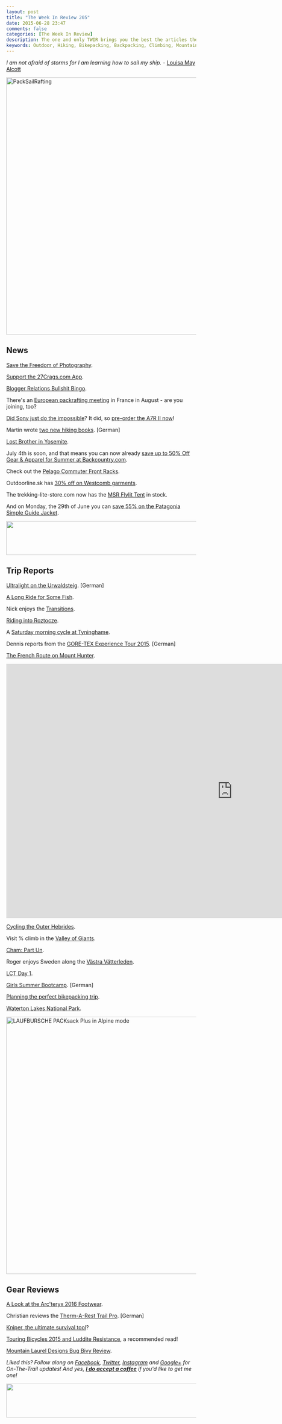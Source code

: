 ```yaml
---
layout: post
title: "The Week In Review 205"
date: 2015-06-28 23:47
comments: false
categories: [The Week In Review]
description: The one and only TWIR brings you the best the articles the digital outdoors had to offer in the past week.
keywords: Outdoor, Hiking, Bikepacking, Backpacking, Climbing, Mountaineering, Camping, Trekking, Wandern
---
```


*I am not afraid of storms for I am learning how to sail my ship.* - [Louisa May Alcott](http://amzn.to/1FIyJ6n)

<a href="https://www.flickr.com/photos/hendrikmorkel/19112250691" title="PackSailRafting by Hendrik Morkel, on Flickr"><img src="https://c1.staticflickr.com/1/331/19112250691_9e2b8db875_b.jpg" width="1024" height="683" alt="PackSailRafting"></a>

<!-- more -->

## News

[Save the Freedom of Photography](https://www.change.org/p/european-parliament-save-the-freedom-of-photography).

[Support the 27Crags.com App](https://www.indiegogo.com/projects/27-crags-rock-climbing-app#/story).

[Blogger Relations Bullshit Bingo](https://twitter.com/Kirschvogel/status/612925632016683008).

There's an [European packrafting meeting](http://packraftingitalia.jimdo.com/whitewater-packrafting-meeting/english-version/) in France in August - are you joining, too? 

[Did Sony just do the impossible](http://www.dpreview.com/articles/7945517371/opinion-did-sony-just-do-the-impossible)? It did, so [pre-order the A7R II now](http://amzn.to/1eSqEHc)!

Martin wrote [two new hiking books](http://www.gehlebt.at/zwei-neue-wanderbuecher-aus-eigener-feder-wien-wandert-beethoven-wanderweg-40/). [German]

[Lost Brother in Yosemite](http://www.nytimes.com/2015/06/14/sports/dean-potter-final-yosemite-jump.html?nytmobile=0&_r=0).

July 4th is soon, and that means you can now already [save up to 50% Off Gear & Apparel for Summer at Backcountry.com](http://www.avantlink.com/click.php?tt=ml&ti=3483&pw=73183).

Check out the [Pelago Commuter Front Racks](http://www.pelagobicycles.com/pelago-commuter-front-rack-m.html).

Outdoorline.sk has [30% off on Westcomb garments](http://www.outdoorline.sk/en/26_westcomb).

The trekking-lite-store.com now has the [MSR Flylit Tent](http://www.trekking-lite-store.com/Zelte/MSR-Flylite::915.html?refID=HiF) in stock.

And on Monday, the 29th of June you can [save 55% on the Patagonia Simple Guide Jacket](http://partner.bergfreunde.de/go.cgi?pid=10239&wmid=cc&cpid=1&target=http://www.bergfreunde.de/patagonia-simple-guide-jacket-softshelljacke/).

<a href="http://www.avantlink.com/click.php?tt=ml&amp;ti=35465&amp;pw=73183"><img src="//www.avantlink.com/gbi/10008/35465/55699/73183/image.jpg" width="728" height="90" style="border: 0px;" alt="" /></a>

## Trip Reports

[Ultralight on the Urwaldsteig](http://trekking-lite-store.blogspot.fi/2015/06/ultraleicht-auf-dem-urwaldsteig.html). [German]

[A Long Ride for Some Fish](http://pathlesspedaled.com/2015/06/rode-trip-a-long-ride-for-some-fish/).

Nick enjoys the [Transitions](http://www.nicktruax.com/?p=1608).

[Riding into Roztocze](http://woolbeard.blogspot.fi/2015/06/go-east-riding-into-roztocze.html).

A [Saturday morning cycle at Tyninghame](http://coastkid.blogspot.fi/2015/06/saturday-morning-cycle-at-tyninghame.html).

Dennis reports from the [GORE-TEX Experience Tour 2015](http://www.abenteuersuechtig.de/index.php/gore-tex-experience-tour-2015-hochtour-balmhorn/). [German]

[The French Route on Mount Hunter](http://blog.hyperlitemountaingear.com/kurt-ross-the-french-route-mount-hunter/).

<iframe src="https://player.vimeo.com/video/31576498?color=ffffff&title=0&byline=0&portrait=0" width="1200" height="675" frameborder="0" webkitallowfullscreen mozallowfullscreen allowfullscreen></iframe>

[Cycling the Outer Hebrides](http://graniteandice.blogspot.fi/2015/06/cycling-outer-hebrides.html).

Visit % climb in the [Valley of Giants](http://philipperibiere.blogspot.fi/2015/06/valley-of-giants.html).

[Cham: Part Un](http://alpinejustice.blogspot.fi/2015/06/cham-part-un.html).

Roger enjoys Sweden along the [Västra Vätterleden](http://nielsenbrown.com/2015/06/22/e1-vastra-vatterleden-molltorp-to-mullsjo/).

[LCT Day 1](http://ladyonarock.com/2015/06/17/day-1-lct-sleep-shuttle-sand-seals-rocks-and-waves/).

[Girls Summer Bootcamp](http://linaluftig.de/maedels-bootcamp-zur-sommersonnenwende/). [German]

[Planning the perfect bikepacking trip](http://www.pedalingnowhere.com/plog/planning-the-perfect-bikepacking-route-vol-01/).

[Waterton Lakes National Park](http://wanderingthewild.com/2015/06/25/waterton-lakes-national-park/).

<a href="https://www.flickr.com/photos/hendrikmorkel/19116315626" title="LAUFBURSCHE PACKsack Plus in Alpine mode by Hendrik Morkel, on Flickr"><img src="https://c1.staticflickr.com/1/455/19116315626_1e3c7e9895_b.jpg" width="1024" height="683" alt="LAUFBURSCHE PACKsack Plus in Alpine mode"></a>

## Gear Reviews

[A Look at the Arc'teryx 2016 Footwear](https://hikinginfinland.com/2015/06/arcteryx-acrux-ar-alpine-boot.html).

Christian reviews the [Therm-A-Rest Trail Pro](https://1001miles.wordpress.com/2015/06/17/therm-a-rest-trail-pro/). [German]

[Kniper, the ultimate survival tool](http://www.gearexposure.com/kniper-the-ultimate-survival-tool/)?

[Touring Bicycles 2015 and Luddite Resistance](http://offroute.ca/2015/06/25/tech-talk-touring-bicycles-2015/), a recommended read!

[Mountain Laurel Designs Bug Bivy Review](http://www.guthookhikes.com/2015/06/mountain-laurel-designs-bug-bivy-review.html).

*Liked this? Follow along on [Facebook](http://facebook.com/hikinginfinland), [Twitter](https://twitter.com/hendrikmorkel), [Instagram](https://instagram.com/hendrikm/) and [Google+](https://plus.google.com/u/1/b/105082905705272949032/105082905705272949032/posts) for On-The-Trail updates! And yes, **[I do accept a coffee](http://bit.ly/1HGCWMS)** if you'd like to get me one!* 

<script id='fbz8es0'>(function(i){var f,s=document.getElementById(i);f=document.createElement('iframe');f.src='//api.flattr.com/button/view/?uid=HendrikM&button=compact&url='+encodeURIComponent(document.URL);f.title='Flattr';f.height=20;f.width=110;f.style.borderWidth=0;s.parentNode.insertBefore(f,s);})('fbz8es0');</script>

<a href="http://www.avantlink.com/click.php?tt=ml&amp;ti=1430&amp;pw=73183"><img src="//www.avantlink.com/gbi/10060/1430/55699/73183/image.jpg" width="728" height="90" style="border: 0px;" alt="" /></a>